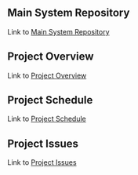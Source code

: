 ## Main System Repository
Link to [Main System Repository](https://github.com/cu-ecen-aeld/final-project-Dexatr)

## Project Overview
Link to [Project Overview](https://github.com/cu-ecen-aeld/final-project-Dexatr/wiki/Project-Overview)

## Project Schedule
Link to [Project Schedule](https://github.com/users/Dexatr/projects/1/views/1)

## Project Issues
Link to [Project Issues](https://github.com/cu-ecen-aeld/final-project-Dexatr/issues)
